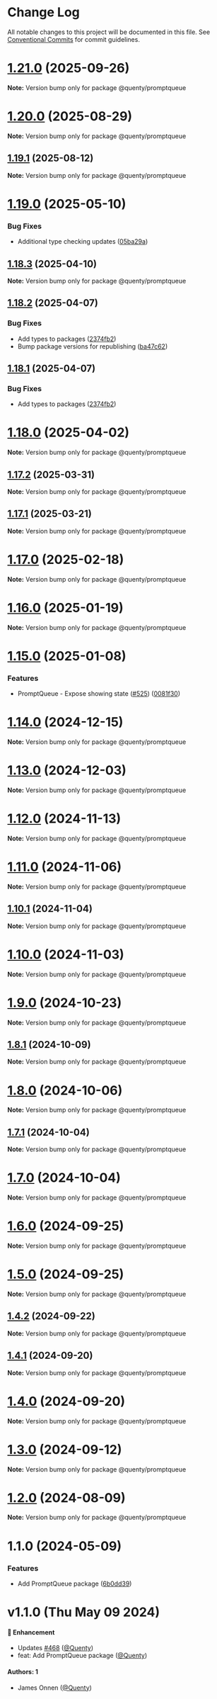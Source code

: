 # Change Log

All notable changes to this project will be documented in this file.
See [Conventional Commits](https://conventionalcommits.org) for commit guidelines.

# [1.21.0](https://github.com/Quenty/NevermoreEngine/compare/@quenty/promptqueue@1.20.0...@quenty/promptqueue@1.21.0) (2025-09-26)

**Note:** Version bump only for package @quenty/promptqueue





# [1.20.0](https://github.com/Quenty/NevermoreEngine/compare/@quenty/promptqueue@1.19.1...@quenty/promptqueue@1.20.0) (2025-08-29)

**Note:** Version bump only for package @quenty/promptqueue





## [1.19.1](https://github.com/Quenty/NevermoreEngine/compare/@quenty/promptqueue@1.19.0...@quenty/promptqueue@1.19.1) (2025-08-12)

**Note:** Version bump only for package @quenty/promptqueue





# [1.19.0](https://github.com/Quenty/NevermoreEngine/compare/@quenty/promptqueue@1.18.3...@quenty/promptqueue@1.19.0) (2025-05-10)


### Bug Fixes

* Additional type checking updates ([05ba29a](https://github.com/Quenty/NevermoreEngine/commit/05ba29a03efc9f3feed74b34f1d9dfb237496214))





## [1.18.3](https://github.com/Quenty/NevermoreEngine/compare/@quenty/promptqueue@1.18.2...@quenty/promptqueue@1.18.3) (2025-04-10)

**Note:** Version bump only for package @quenty/promptqueue





## [1.18.2](https://github.com/Quenty/NevermoreEngine/compare/@quenty/promptqueue@1.18.0...@quenty/promptqueue@1.18.2) (2025-04-07)


### Bug Fixes

* Add types to packages ([2374fb2](https://github.com/Quenty/NevermoreEngine/commit/2374fb2b043cfbe0e9b507b3316eec46a4e353a0))
* Bump package versions for republishing ([ba47c62](https://github.com/Quenty/NevermoreEngine/commit/ba47c62e32170bf74377b0c658c60b84306dc294))





## [1.18.1](https://github.com/Quenty/NevermoreEngine/compare/@quenty/promptqueue@1.18.0...@quenty/promptqueue@1.18.1) (2025-04-07)


### Bug Fixes

* Add types to packages ([2374fb2](https://github.com/Quenty/NevermoreEngine/commit/2374fb2b043cfbe0e9b507b3316eec46a4e353a0))





# [1.18.0](https://github.com/Quenty/NevermoreEngine/compare/@quenty/promptqueue@1.17.2...@quenty/promptqueue@1.18.0) (2025-04-02)

**Note:** Version bump only for package @quenty/promptqueue





## [1.17.2](https://github.com/Quenty/NevermoreEngine/compare/@quenty/promptqueue@1.17.1...@quenty/promptqueue@1.17.2) (2025-03-31)

**Note:** Version bump only for package @quenty/promptqueue





## [1.17.1](https://github.com/Quenty/NevermoreEngine/compare/@quenty/promptqueue@1.17.0...@quenty/promptqueue@1.17.1) (2025-03-21)

**Note:** Version bump only for package @quenty/promptqueue





# [1.17.0](https://github.com/Quenty/NevermoreEngine/compare/@quenty/promptqueue@1.16.0...@quenty/promptqueue@1.17.0) (2025-02-18)

**Note:** Version bump only for package @quenty/promptqueue





# [1.16.0](https://github.com/Quenty/NevermoreEngine/compare/@quenty/promptqueue@1.15.0...@quenty/promptqueue@1.16.0) (2025-01-19)

**Note:** Version bump only for package @quenty/promptqueue





# [1.15.0](https://github.com/Quenty/NevermoreEngine/compare/@quenty/promptqueue@1.14.0...@quenty/promptqueue@1.15.0) (2025-01-08)


### Features

* PromptQueue - Expose showing state ([#525](https://github.com/Quenty/NevermoreEngine/issues/525)) ([0081f30](https://github.com/Quenty/NevermoreEngine/commit/0081f302c3700cf2d381d54201649f47217b557f))





# [1.14.0](https://github.com/Quenty/NevermoreEngine/compare/@quenty/promptqueue@1.13.0...@quenty/promptqueue@1.14.0) (2024-12-15)

**Note:** Version bump only for package @quenty/promptqueue





# [1.13.0](https://github.com/Quenty/NevermoreEngine/compare/@quenty/promptqueue@1.12.0...@quenty/promptqueue@1.13.0) (2024-12-03)

**Note:** Version bump only for package @quenty/promptqueue





# [1.12.0](https://github.com/Quenty/NevermoreEngine/compare/@quenty/promptqueue@1.11.0...@quenty/promptqueue@1.12.0) (2024-11-13)

**Note:** Version bump only for package @quenty/promptqueue





# [1.11.0](https://github.com/Quenty/NevermoreEngine/compare/@quenty/promptqueue@1.10.1...@quenty/promptqueue@1.11.0) (2024-11-06)

**Note:** Version bump only for package @quenty/promptqueue





## [1.10.1](https://github.com/Quenty/NevermoreEngine/compare/@quenty/promptqueue@1.10.0...@quenty/promptqueue@1.10.1) (2024-11-04)

**Note:** Version bump only for package @quenty/promptqueue





# [1.10.0](https://github.com/Quenty/NevermoreEngine/compare/@quenty/promptqueue@1.9.0...@quenty/promptqueue@1.10.0) (2024-11-03)

**Note:** Version bump only for package @quenty/promptqueue





# [1.9.0](https://github.com/Quenty/NevermoreEngine/compare/@quenty/promptqueue@1.8.1...@quenty/promptqueue@1.9.0) (2024-10-23)

**Note:** Version bump only for package @quenty/promptqueue





## [1.8.1](https://github.com/Quenty/NevermoreEngine/compare/@quenty/promptqueue@1.8.0...@quenty/promptqueue@1.8.1) (2024-10-09)

**Note:** Version bump only for package @quenty/promptqueue





# [1.8.0](https://github.com/Quenty/NevermoreEngine/compare/@quenty/promptqueue@1.7.1...@quenty/promptqueue@1.8.0) (2024-10-06)

**Note:** Version bump only for package @quenty/promptqueue





## [1.7.1](https://github.com/Quenty/NevermoreEngine/compare/@quenty/promptqueue@1.7.0...@quenty/promptqueue@1.7.1) (2024-10-04)

**Note:** Version bump only for package @quenty/promptqueue





# [1.7.0](https://github.com/Quenty/NevermoreEngine/compare/@quenty/promptqueue@1.6.0...@quenty/promptqueue@1.7.0) (2024-10-04)

**Note:** Version bump only for package @quenty/promptqueue





# [1.6.0](https://github.com/Quenty/NevermoreEngine/compare/@quenty/promptqueue@1.5.0...@quenty/promptqueue@1.6.0) (2024-09-25)

**Note:** Version bump only for package @quenty/promptqueue





# [1.5.0](https://github.com/Quenty/NevermoreEngine/compare/@quenty/promptqueue@1.4.2...@quenty/promptqueue@1.5.0) (2024-09-25)

**Note:** Version bump only for package @quenty/promptqueue





## [1.4.2](https://github.com/Quenty/NevermoreEngine/compare/@quenty/promptqueue@1.4.1...@quenty/promptqueue@1.4.2) (2024-09-22)

**Note:** Version bump only for package @quenty/promptqueue





## [1.4.1](https://github.com/Quenty/NevermoreEngine/compare/@quenty/promptqueue@1.4.0...@quenty/promptqueue@1.4.1) (2024-09-20)

**Note:** Version bump only for package @quenty/promptqueue





# [1.4.0](https://github.com/Quenty/NevermoreEngine/compare/@quenty/promptqueue@1.3.0...@quenty/promptqueue@1.4.0) (2024-09-20)

**Note:** Version bump only for package @quenty/promptqueue





# [1.3.0](https://github.com/Quenty/NevermoreEngine/compare/@quenty/promptqueue@1.2.0...@quenty/promptqueue@1.3.0) (2024-09-12)

**Note:** Version bump only for package @quenty/promptqueue





# [1.2.0](https://github.com/Quenty/NevermoreEngine/compare/@quenty/promptqueue@1.1.0...@quenty/promptqueue@1.2.0) (2024-08-09)

**Note:** Version bump only for package @quenty/promptqueue





# 1.1.0 (2024-05-09)


### Features

* Add PromptQueue package ([6b0dd39](https://github.com/Quenty/NevermoreEngine/commit/6b0dd39938ef2d4c3b31dd9f57301668f239bb65))





# v1.1.0 (Thu May 09 2024)

#### 🚀 Enhancement

- Updates [#468](https://github.com/Quenty/NevermoreEngine/pull/468) ([@Quenty](https://github.com/Quenty))
- feat: Add PromptQueue package ([@Quenty](https://github.com/Quenty))

#### Authors: 1

- James Onnen ([@Quenty](https://github.com/Quenty))
